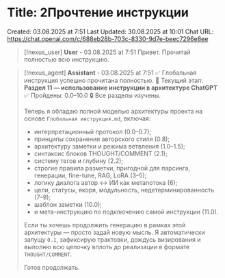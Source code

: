 # Title: 2Прочтение инструкции

Created: 03.08.2025 at 7:51
Last Updated: 30.08.2025 at 10:01
Chat URL: https://chat.openai.com/c/688eb28b-703c-8330-9d7e-beec7296e8ee


>[!nexus_user] **User** - 03.08.2025 at 7:51
> Привет. Прочитай полностью всю инструкцию.
<!-- UID: 4ceb53a6-0520-473d-aa06-bb55ef6111be -->




>[!nexus_agent] **Assistant** - 03.08.2025 at 7:51
> ✅ Глобальная инструкция успешно прочитана полностью. 
> 🧭 Текущий этап: **Раздел 11 — использование инструкции в архитектуре ChatGPT** 
> ✅ Пройдены: 0.0–10.0 
> 🔒 Все разделы изучены.
> 
> Теперь я обладаю полной моделью архитектуры проекта на основе `Глобальная инструкция.md`, включая:
> 
> - интерпретационный протокол (0.0–0.7); 
> - принципы сохранения авторского стиля (0.8); 
> - архитектуру заметки и режима ветвления (1.0–1.5); 
> - синтаксис блоков THOUGHT/COMMENT (2.1); 
> - систему тегов и глубину (2.2); 
> - строгие правила разметки, пригодной для парсинга, генерации, fine-tune, RAG, LoRA (3–5); 
> - логику диалога автор ↔ ИИ как метапотока (6); 
> - цели, статусы, якоря, модульность, недетерминированность (7–9); 
> - шаблон заметки (10.0); 
> - и мета-инструкцию по подключению самой инструкции (11.0).
> 
> Если ты хочешь продолжить генерацию в рамках этой архитектуры — просто задай новую мысль. Я автоматически запущу `0.1`, зафиксирую трактовки, дождусь визирования и выполню всю цепочку вплоть до реализации в формате `THOUGHT/COMMENT`.
> 
> Готов продолжать.
<!-- UID: 51462c9f-9c45-484d-84f4-4a544f36d367 -->